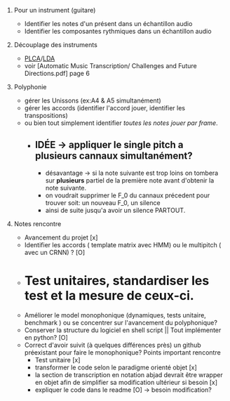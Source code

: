1. Pour un instrument (guitare)
   - Identifier les notes d'un présent dans un échantillon audio
   - Identifier les composantes rythmiques dans un échantillon audio
2. Découplage des instruments

   - [PLCA](http://web.mit.edu/~punk/Public/AudioExtraction/PLCApage.html)/[LDA](https://en.wikipedia.org/wiki/Linear_discriminant_analysis)
   - voir [Automatic Music Transcription/ Challenges and Future Directions.pdf] page 6

3. Polyphonie
	- gérer les Unissons (ex:A4 & A5 simultanément)
	- gérer les accords (identifier l'accord jouer, identifier les transpositions)
	- ou bien tout simplement identifier _toutes les notes jouer par frame_.
		- ## IDÉE -> appliquer le single pitch a plusieurs cannaux simultanément?
			- désavantage -> si la note suivante est trop loins on tombera sur **plusieurs** partiel de la première note avant d'obtenir la note suivante.
			- on voudrait supprimer le F_0 du cannaux précedent pour trouver soit: un nouveau F_0, un silence
			-  ainsi de suite jusqu'a avoir un silence PARTOUT.

4. Notes rencontre
	- Avancement du projet [x]
	- Identifier les accords ( template matrix avec HMM) ou le multipitch ( avec un CRNN) ?  [O]
	- # Test unitaires, standardiser les test et la mesure de ceux-ci. 
	- Améliorer le model monophonique (dynamiques, tests unitaire, benchmark ) ou se concentrer sur l'avancement du polyphonique?
	- Conserver la structure du logiciel en shell script || Tout implémenter en python? [O]
	- Correct d'avoir suivit (à quelques différences près) un github préexistant pour faire le monophonique?
	Points important rencontre
		- Test unitaire [x]
		- transformer le code selon le paradigme orienté objet [x]
		- la section de transcription en notation abjad devrait être wrapper en objet afin de simplifier sa modification ultérieur si besoin [x]
		- expliquer le code dans le readme [O] -> besoin modification?